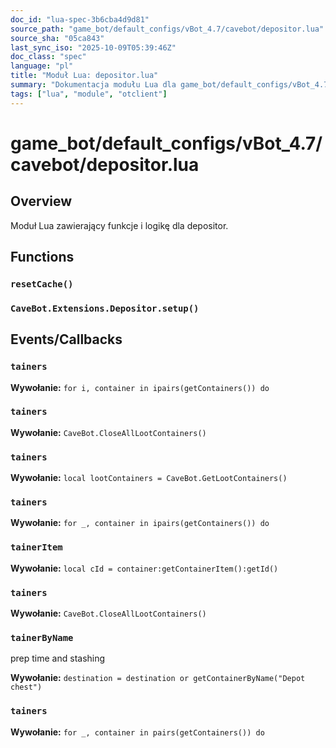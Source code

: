 ```yaml
---
doc_id: "lua-spec-3b6cba4d9d81"
source_path: "game_bot/default_configs/vBot_4.7/cavebot/depositor.lua"
source_sha: "05ca843"
last_sync_iso: "2025-10-09T05:39:46Z"
doc_class: "spec"
language: "pl"
title: "Moduł Lua: depositor.lua"
summary: "Dokumentacja modułu Lua dla game_bot/default_configs/vBot_4.7/cavebot/depositor.lua"
tags: ["lua", "module", "otclient"]
---
```


# game_bot/default_configs/vBot_4.7/cavebot/depositor.lua

## Overview

Moduł Lua zawierający funkcje i logikę dla depositor.

## Functions

### `resetCache()`

### `CaveBot.Extensions.Depositor.setup()`

## Events/Callbacks

### `tainers`

**Wywołanie:** `for i, container in ipairs(getContainers()) do`

### `tainers`

**Wywołanie:** `CaveBot.CloseAllLootContainers()`

### `tainers`

**Wywołanie:** `local lootContainers = CaveBot.GetLootContainers()`

### `tainers`

**Wywołanie:** `for _, container in ipairs(getContainers()) do`

### `tainerItem`

**Wywołanie:** `local cId = container:getContainerItem():getId()`

### `tainers`

**Wywołanie:** `CaveBot.CloseAllLootContainers()`

### `tainerByName`

prep time and stashing

**Wywołanie:** `destination = destination or getContainerByName("Depot chest")`

### `tainers`

**Wywołanie:** `for _, container in pairs(getContainers()) do`
